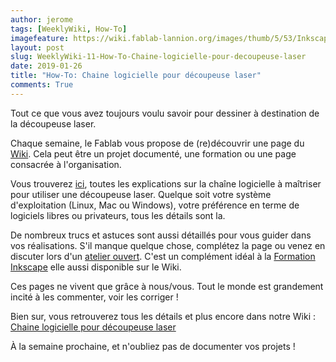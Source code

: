 ```yaml
---
author: jerome
tags: [WeeklyWiki, How-To]
imagefeature: https://wiki.fablab-lannion.org/images/thumb/5/53/Inkscapeicon.png/240px-Inkscapeicon.png
layout: post
slug: WeeklyWiki-11-How-To-Chaine-logicielle-pour-decoupeuse-laser
date: 2019-01-26
title: "How-To: Chaine logicielle pour découpeuse laser"
comments: True
---
```


Tout ce que vous avez toujours voulu savoir pour dessiner à destination de la découpeuse laser.

Chaque semaine, le Fablab vous propose de (re)découvrir une page du [Wiki](https://wiki.fablab-lannion.org). Cela peut être un projet documenté, une formation ou une page consacrée à l'organisation.

Vous trouverez [ici](https://wiki.fablab-lannion.org/index.php?title=Chaine_logicielle_pour_d%C3%A9coupeuse_laser), toutes les explications sur la chaîne logicielle à maîtriser pour utiliser une découpeuse laser.
Quelque soit votre système d'exploitation (Linux, Mac ou Windows), votre préférence en terme de logiciels libres ou privateurs, tous les détails sont la.

De nombreux trucs et astuces sont aussi détaillés pour vous guider dans vos réalisations. S'il manque quelque chose, complétez la page ou venez en discuter lors d'un [atelier ouvert](https://www.fablab-lannion.org/horaires-et-acces/).
C'est un complément idéal à la [Formation Inkscape](https://wiki.fablab-lannion.org/index.php?title=FormationInkscape) elle aussi disponible sur le Wiki.

Ces pages ne vivent que grâce à nous/vous. Tout le monde est grandement incité à les commenter, voir les corriger !

Bien sur, vous retrouverez tous les détails et plus encore dans notre Wiki : [Chaine logicielle pour découpeuse laser](https://wiki.fablab-lannion.org/index.php?title=Chaine_logicielle_pour_d%C3%A9coupeuse_laser)

À la semaine prochaine, et n'oubliez pas de documenter vos projets !

